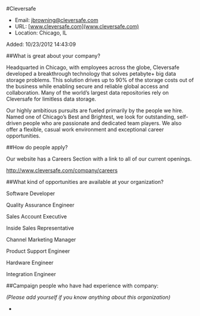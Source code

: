
#Cleversafe

* Email: [jbrowning@cleversafe.com](mailto:jbrowning@cleversafe.com)
* URL: [www.cleversafe.com](www.cleversafe.com)
* Location: Chicago, IL

Added: 10/23/2012 14:43:09

##What is great about your company?

Headquarted in Chicago, with employees across the globe, Cleversafe developed a breakthrough technology that solves petabyte+ big data storage problems.  This solution drives up to 90% of the storage costs out of the business while enabling secure and reliable global access and collaboration.  Many of the world’s largest data repositories rely on Cleversafe for limitless data storage.   



Our highly ambitious pursuits are fueled primarily by the people we hire. Named one of Chicago’s Best and Brightest, we look for outstanding, self-driven people who are passionate and dedicated team players.  We also offer a flexible, casual work environment and exceptional career opportunities.   



 



##How do people apply?

Our website has a Careers Section with a link to all of our current openings.



http://www.cleversafe.com/company/careers

##What kind of opportunities are available at your organization?

Software Developer

Quality Assurance Engineer

Sales Account Executive

Inside Sales Representative

Channel Marketing Manager

Product Support Engineer

Hardware Engineer

Integration Engineer

##Campaign people who have had experience with company:

*(Please add yourself if you know anything about this organization)*

* 


    